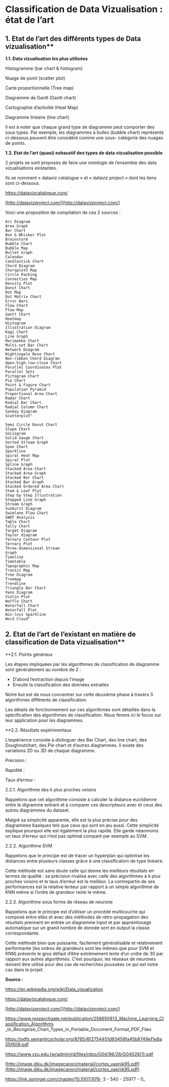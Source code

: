 # Classification de Data Vizualisation : état de l’art

## 1. Etat de l’art des différents types de Data vizualisation**


**1.1. Data vizualisation les plus utilisées**

Histogramme (bar chart & histogram)

Nuage de point (scatter plot)

Carte proportionnelle (Tree map)


Diagramme de Gantt (Gantt chart)

Cartographie d’activitié (Heat Map)


Diagramme linéaire (line chart)

Il est à noter que chaque grand type de diagramme peut comporter des sous types. Par exemple, les
diagrammes à bulles (bubble chart) représenté ci-dessous peuvent être considéré comme une sous-
catégorie des nuages de points.


**1.2. Etat de l’art (quasi) exhaustif des types de data vizualisation possible**

2 projets se sont proposés de faire une ontologie de l’ensemble des data vizualisations existantes.

Ils se nomment « dataviz catalogue » et « dataviz project » dont les liens sont ci-dessous.

https://datavizcatalogue.com/

[http://datavizproject.com/](http://datavizproject.com/)


Voici une proposition de compilation de ces 2 sources :

```
Arc Diagram
Area Graph
Bar Chart
Box & Whisker Plot
Brainstorm
Bubble Chart
Bubble Map
Bullet Graph
Calendar
Candlestick Chart
Chord Diagram
Choropleth Map
Circle Packing
Connection Map
Density Plot
Donut Chart
Dot Map
Dot Matrix Chart
Error Bars
Flow Chart
Flow Map
Gantt Chart
Heatmap
Histogram
Illustration Diagram
Kagi Chart
Line Graph
Marimekko Chart
Multi-set Bar Chart
Network Diagram
Nightingale Rose Chart
Non-ribbon Chord Diagram
Open-high-low-close Chart
Parallel Coordinates Plot
Parallel Sets
Pictogram Chart
Pie Chart
Point & Figure Chart
Population Pyramid
Proportional Area Chart
Radar Chart
Radial Bar Chart
Radial Column Chart
Sankey Diagram
Scatterplot^
```
```
Semi Circle Donut Chart
Slope Chart
Sociogram
Solid Gauge Chart
Sorted Stream Graph
Span Chart
Sparkline
Spiral Heat Map
Spiral Plot
Spline Graph
Stacked Area Chart
Stacked Area Graph
Stacked Bar Chart
Stacked Bar Graph
Stacked Ordered Area Chart
Stem & Leaf Plot
Step by Step Illustration
Stepped Line Graph
Stream Graph
Sunburst Diagram
Swimlane Flow Chart
SWOT Analysis
Table Chart
Tally Chart
Target Diagram
Taylor diagram
Ternary Contour Plot
Ternary Plot
Three-dimensional Stream
Graph
Timeline
Timetable
Topographic Map
Transit Map
Tree Diagram
Treemap
Trendline
Triangle Bar Chart
Venn Diagram
Violin Plot
Waffle Chart
Waterfall Chart
Waterfall Plot
Win-loss Sparkline
Word Cloud^
```

## 2. Etat de l’art de l’existant en matière de classification de Data vizualisation**


**2.1. Points généraux

Les étapes impliquées par les algorithmes de classification de diagramme sont généralement au
nombre de 2 :

- D’abord l’extraction depuis l’image
- Ensuite la classification des données extraites

Notre but est de nous concentrer sur cette deuxième phase à travers 3 algorithmes différents de
classification.

Les détails de fonctionnement sur ces algorithmes sont détaillés dans la spécification des algorithmes
de classification. Nous ferons ici le focus sur leur application pour les diagrammes.


**2.2. Résultats expérimentaux

L’expérience consiste à distinguer des Bar Chart, des line chart, des Doughnutchart, des Pie chart et
d’autres diagrammes. Il existe des variations 2D ou 3D de chaque diagramme.

Précision :

Rapidité :

Taux d’erreur :


2.2.1. Algorithme des k plus proches voisins


Rappelons que cet algorithme consiste à calculer la distance euclidienne entre le digramme entrant
et à comparer ces descripteurs avec et ceux des autres diagrammes du dataset.

Malgré sa simplicité apparente, elle est la plus précise pour des diagrammes basiques tels que ceux
qui sont en jeu aussi. Cette simplicité explique pourquoi elle est également la plus rapide. Elle garde
néanmoins un taux d’erreur qui n’est pas optimal comparé par exemple au SVM.


2.2.2. Algorithme SVM

Rappelons que le principe est de tracer un hyperplan qui optimise les distances entre plusieurs
classes grâce à une classification de type linéaire.

Cette méthode est sans doute celle qui donne les meilleurs résultats en termes de qualité : sa
précision rivalise avec celle des algorithmes à k plus proches voisins et le taux d’erreur est le meilleur.
La contrepartie de ses performances est la relative lenteur par rapport à un simple algorithme de
KNN même si l’ordre de grandeur reste le même.


2.2.3. Algorithme sous forme de réseau de neurone

Rappelons que le principe est d’utiliser un procédé multicouche qui composé entre elles et avec des
méthodes de rétro-propagation des résultats prennent en entrée un diagramme input et par
apprentissage automatique sur un grand nombre de donnée sort en output la classe correspondante.

Cette méthode bien que puissante, facilement généralisable et relativement performante (les ordres
de grandeurs sont les mêmes que pour SVM et KNN) présente le gros défaut d’être extrêmement
lente d’un ordre de 30 par rapport aux autres algorithmes. C’est pourquoi, les réseaux de neurones
doivent être utilisé pour des cas de recherches poussées ce qui est notre cas dans le projet.

**Source :**

https://en.wikipedia.org/wiki/Data_visualization

https://datavizcatalogue.com/

[http://datavizproject.com/](http://datavizproject.com/)

https://www.researchgate.net/publication/258650813_Machine_Learning_Classification_Algorithms
_to_Recognize_Chart_Types_in_Portable_Document_Format_PDF_Files

https://pdfs.semanticscholar.org/8785/6f2754451d93458fa45b8749ef1e8a55f609.pdf

https://www.yzu.edu.tw/admin/rd/files/rdso/G04/96/26/G04026(1).pdf

[http://image.diku.dk/imagecanon/material/cortes_vapnik95.pdf](http://image.diku.dk/imagecanon/material/cortes_vapnik95.pdf)

https://link.springer.com/chapter/10.1007/978- 3 - 540 - 25977 - 0_
